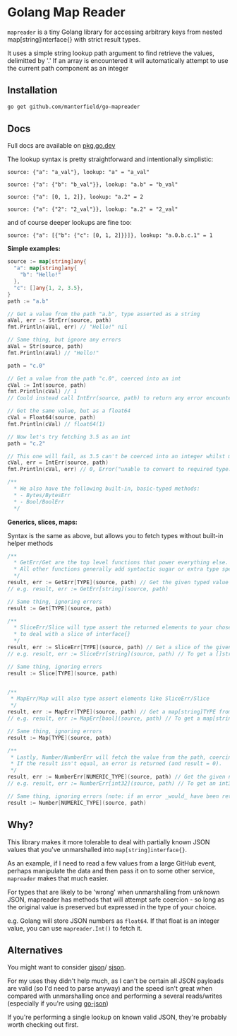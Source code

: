 # Golang Map Reader

`mapreader` is a tiny Golang library for accessing arbitrary keys from nested map[string]interface{} with strict result types.

It uses a simple string lookup path argument to find retrieve the values, delimitted by '.'
If an array is encountered it will automatically attempt to use the current path component as an integer

## Installation

```bash
go get github.com/manterfield/go-mapreader
```

## Docs

Full docs are available on [pkg.go.dev](https://pkg.go.dev/github.com/manterfield/go-mapreader)

The lookup syntax is pretty straightforward and intentionally simplistic:

`source: {"a": "a_val"}, lookup: "a" = "a_val"`

`source: {"a": {"b": "b_val"}}, lookup: "a.b" = "b_val"`

`source: {"a": [0, 1, 2]}, lookup: "a.2" = 2`

`source: {"a": {"2": "2_val"}}, lookup: "a.2" = "2_val"`

and of course deeper lookups are fine too:

`source: {"a": [{"b": {"c": [0, 1, 2]}}]}, lookup: "a.0.b.c.1" = 1`

**Simple examples:**

```go
source := map[string]any{
  "a": map[string]any{
    "b": "Hello!"
  },
  "c": []any{1, 2, 3.5},
}
path := "a.b"

// Get a value from the path "a.b", type asserted as a string
aVal, err := StrErr(source, path)
fmt.Println(aVal, err) // "Hello!" nil

// Same thing, but ignore any errors
aVal = Str(source, path)
fmt.Println(aVal) // "Hello!"

path = "c.0"

// Get a value from the path "c.0", coerced into an int
cVal := Int(source, path)
fmt.Println(cVal) // 1
// Could instead call IntErr(source, path) to return any error encountered

// Get the same value, but as a float64
cVal = Float64(source, path)
fmt.Println(cVal) // float64(1)

// Now let's try fetching 3.5 as an int
path = "c.2"

// This one will fail, as 3.5 can't be coerced into an integer whilst maintaining value equality
cVal, err = IntErr(source, path)
fmt.Println(cVal, err) // 0, Error("unable to convert to required type: float64 value '3.5' cannot be converted to an equal value of type int")

/**
  * We also have the following built-in, basic-typed methods:
  * - Bytes/BytesErr
  * - Bool/BoolErr
  */
```

**Generics, slices, maps:**

Syntax is the same as above, but allows you to fetch types without built-in helper methods

```go
/**
  * GetErr/Get are the top level functions that power everything else.
  * All other functions generally add syntactic sugar or extra type specific coercion
  */
result, err := GetErr[TYPE](source, path) // Get the given typed value from the path
// e.g. result, err := GetErr[string](source, path)

// Same thing, ignoring errors
result := Get[TYPE](source, path)

/**
  * SliceErr/Slice will type assert the returned elements to your chosen type, rather than forcing you
  * to deal with a slice of interface{}
  */
result, err := SliceErr[TYPE](source, path) // Get a slice of the given type from the path
// e.g. result, err := SliceErr[string](source, path) // To get a []string

// Same thing, ignoring errors
result := Slice[TYPE](source, path)


/**
 * MapErr/Map will also type assert elements like SliceErr/Slice
 */
result, err := MapErr[TYPE](source, path) // Get a map[string]TYPE from the path, e.g.
// e.g. result, err := MapErr[bool](source, path) // To get a map[string]bool

// Same thing, ignoring errors
result := Map[TYPE](source, path)

/**
 * Lastly, Number/NumberErr will fetch the value from the path, coercing to the numeric type whilst checking for equality.
 * If the result isn't equal, an error is returned (and result = 0).
 */
result, err := NumberErr[NUMERIC_TYPE](source, path) // Get the given numeric typed value from the path
// e.g. result, err := NumberErr[int32](source, path) // To get an int32()

// Same thing, ignoring errors (note: if an error _would_ have been returned, the result is still 0)
result := Number[NUMERIC_TYPE](source, path)
```



## Why?

This library makes it more tolerable to deal with partially known JSON values that you've unmarshalled into `map[string]interface{}`.

As an example, if I need to read a few values from a large GitHub event, perhaps manipulate the data and then pass it on to some other service, `mapreader` makes that much easier.

For types that are likely to be 'wrong' when unmarshalling from unknown JSON, mapreader has methods that will attempt safe coercion - so long as the original value is preserved but expressed in the type of your choice.

e.g. Golang will store JSON numbers as `float64`. If that float is an integer value, you can use `mapreader.Int()` to fetch it.

## Alternatives

You might want to consider [gjson](https://github.com/tidwall/gjson)/ [sjson](https://github.com/tidwall/sjson).

For my uses they didn't help much, as I can't be certain all JSON payloads are valid (so I'd need to parse anyway) and the speed isn't great when compared with unmarshalling once and performing a several reads/writes (especially if you're using [go-json](https://github.com/goccy/go-json))

If you're performing a single lookup on known valid JSON, they're probably worth checking out first.
